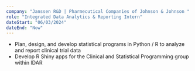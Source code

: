 ```yaml
---
company: "Janssen R&D | Pharmecutical Companies of Johnson & Johnson "
role: "Integrated Data Analytics & Reporting Intern"
dateStart: "06/03/2024"
dateEnd: "Now"
---
```

- Plan, design, and develop statistical programs in Python / R to analyze and report clinical trial data 
- Develop R Shiny apps for the Clinical and Statistical Programming group within IDAR
